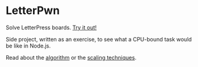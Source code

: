 LetterPwn
=================

Solve LetterPress boards. [Try it out!](http://letterpwn.neilk.net/)

Side project, written as an exercise, to see what a CPU-bound task would be like in Node.js. 

Read about the [algorithm](http://neilk.net/blog/2013/04/16/letterpwn-a-nodejs-based-letterpress-solver/)
or the [scaling techniques](http://neilk.net/blog/2013/04/30/why-you-should-use-nodejs-for-CPU-bound-tasks/).

